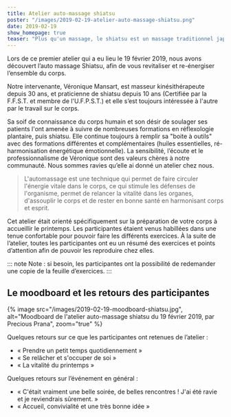 ```yaml
---
title: Atelier auto-massage shiatsu
poster: "/images/2019-02-19-atelier-auto-massage-shiatsu.png"
date: 2019-02-19
show_homepage: true
teaser: "Plus qu'un massage, le shiatsu est un massage traditionnel japonais qui utilise les points d’acupressions. Par ce biais, on intervient sur plusieurs plans : physique, mental, émotionnel, relation et on peut permettre à son corps de trouver des manières de s’autoguérir."
---
```


Lors de ce premier atelier qui a eu lieu le 19 février 2019, nous avons découvert l’auto massage Shiatsu, afin de vous revitaliser et re-énergiser l’ensemble du corps.

Notre intervenante, Véronique Mansart, est masseur kinésithérapeute depuis 30 ans, et praticienne de shiatsu depuis 10 ans (Certifiée par la F.F.S.T. et membre de l'U.F.P.S.T.) et elle s’est toujours intéressée à l'autre par le travail sur le corps.

Sa soif de connaissance du corps humain et son désir de soulager ses patients l'ont amenée à suivre de nombreuses formations en réflexologie plantaire, puis shiatsu. Elle continue toujours à remplir sa "boite à outils" avec des formations différentes et complémentaires (huiles essentielles, ré-harmonisation énergétique émotionnelle).
La sensibilité, l’écoute et le professionnalisme de Véronique sont des valeurs chères à notre communauté. Nous sommes ravies qu’elle ai donné un atelier chez nous.

> L'automassage est une technique qui permet de faire circuler l'énergie vitale dans le corps, ce qui stimule les défenses de l'organisme, permet de relancer la vitalité dans les organes, d'assouplir le corps et de rester en bonne santé en harmonisant corps et esprit.

Cet atelier était orienté spécifiquement sur la préparation de votre corps à accueillir le printemps. Les participantes étaient venus habillées dans une tenue confortable pour pouvoir faire les différents exercices. À la suite de l’atelier, toutes les participantes ont eu un résumé des exercices et points d’attention afin de pouvoir les reproduire chez elles.

::: note
Note : si besoin, les participantes ont la possibilité de redemander une copie de la feuille d’exercices.
:::

## Le moodboard et les retours des participantes

{% image src="/images/2019-02-19-moodboard-shiatsu.jpg", alt="Moodboard de l'atelier auto-massage shiatsu du 19 février 2019, par Precious Prana", zoom="true" %}

Quelques retours sur ce que les participantes ont retenues de l’atelier :
- « Prendre un petit temps quotidiennement »
- « Se relâcher et s'occuper de soi »
- « La vitalité du printemps »

Quelques retours sur l’événement en général :
- « C'était vraiment une belle soirée, de belles rencontres ! J'ai été ravie et je reviendrais sûrement. » 
- « Accueil, convivialité et une très bonne idée »